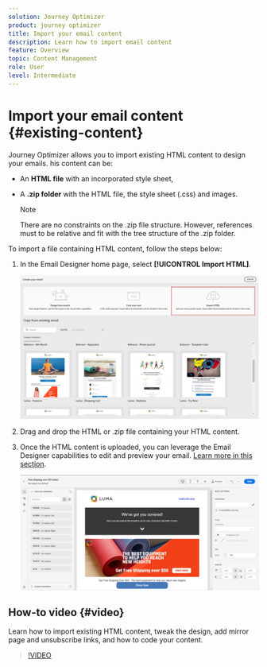 ```yaml
---
solution: Journey Optimizer
product: journey optimizer
title: Import your email content
description: Learn how to import email content
feature: Overview
topic: Content Management
role: User
level: Intermediate
---
```

# Import your email content {#existing-content}

Journey Optimizer allows you to import existing HTML content to design your emails. his content can be:

* An **HTML file** with an incorporated style sheet,
* A **.zip folder** with the HTML file, the style sheet (.css) and images.

    >[!NOTE]
    >
    >There are no constraints on the .zip file structure. However, references must to be relative and fit with the tree structure of the .zip folder.

To import a file containing HTML content, follow the steps below:

1. In the Email Designer home page, select **[!UICONTROL Import HTML]**.

    ![](assets/import-html_2.png)

1. Drag and drop the HTML or .zip file containing your HTML content.

1. Once the HTML content is uploaded, you can leverage the Email Designer capabilities to edit and preview your email. [Learn more in this section](create-email-content.md).

    ![](assets/html-imported.png)

## How-to video {#video}

Learn how to import existing HTML content, tweak the design, add mirror page and unsubscribe links, and how to code your content.

>[!VIDEO](https://video.tv.adobe.com/v/334102?quality=12)
